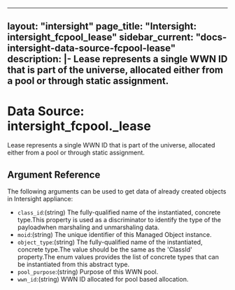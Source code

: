 
---
layout: "intersight"
page_title: "Intersight: intersight_fcpool_lease"
sidebar_current: "docs-intersight-data-source-fcpool-lease"
description: |-
Lease represents a single WWN ID that is part of the universe, allocated either from a pool or through static assignment.
---

# Data Source: intersight_fcpool._lease
Lease represents a single WWN ID that is part of the universe, allocated either from a pool or through static assignment.
## Argument Reference
The following arguments can be used to get data of already created objects in Intersight appliance:
* `class_id`:(string) The fully-qualified name of the instantiated, concrete type.This property is used as a discriminator to identify the type of the payloadwhen marshaling and unmarshaling data. 
* `moid`:(string) The unique identifier of this Managed Object instance. 
* `object_type`:(string) The fully-qualified name of the instantiated, concrete type.The value should be the same as the 'ClassId' property.The enum values provides the list of concrete types that can be instantiated from this abstract type. 
* `pool_purpose`:(string) Purpose of this WWN pool. 
* `wwn_id`:(string) WWN ID allocated for pool based allocation. 
